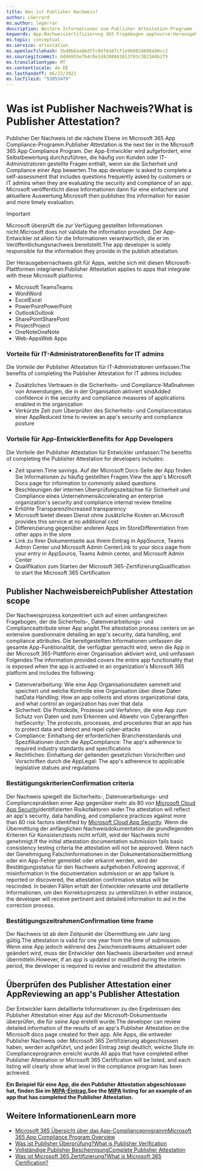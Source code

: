 ```yaml
---
title: Was ist Publisher Nachweis?
author: LGerrard
ms.author: legerrar
description: Weitere Informationen zum Publisher Attestation-Programm
keywords: App-Nachweiszertifizierung 365 Fragebogen appSource-Herausgeber
ms.topic: conceptual
ms.service: attestation
ms.openlocfilehash: 5b49b6aa06dffc0df6a87cf1e9b0824806a90cc2
ms.sourcegitcommit: 0d46955e7b4c0e1d4208843813793c382344b2f5
ms.translationtype: MT
ms.contentlocale: de-DE
ms.lasthandoff: 06/22/2021
ms.locfileid: "53053479"
---
```

# <a name="what-is-publisher-attestation"></a><span data-ttu-id="4359e-104">Was ist Publisher Nachweis?</span><span class="sxs-lookup"><span data-stu-id="4359e-104">What is Publisher Attestation?</span></span>

<span data-ttu-id="4359e-105">Publisher Der Nachweis ist die nächste Ebene im Microsoft 365 App Compliance-Programm.</span><span class="sxs-lookup"><span data-stu-id="4359e-105">Publisher Attestation is the next tier in the Microsoft 365 App Compliance Program.</span></span> <span data-ttu-id="4359e-106">Der App-Entwickler wird aufgefordert, eine Selbstbewertung durchzuführen, die häufig von Kunden oder IT-Administratoren gestellte Fragen enthält, wenn sie die Sicherheit und Compliance einer App bewerten.</span><span class="sxs-lookup"><span data-stu-id="4359e-106">The app developer is asked to complete a self-assessment that includes questions frequently asked by customers or IT admins when they are evaluating the security and compliance of an app.</span></span> <span data-ttu-id="4359e-107">Microsoft veröffentlicht diese Informationen dann für eine einfachere und aktuellere Auswertung.</span><span class="sxs-lookup"><span data-stu-id="4359e-107">Microsoft then publishes this information for easier and more timely evaluation.</span></span>

> [!IMPORTANT]
> <span data-ttu-id="4359e-108">Microsoft überprüft die zur Verfügung gestellten Informationen nicht.</span><span class="sxs-lookup"><span data-stu-id="4359e-108">Microsoft does not validate the information provided.</span></span> <span data-ttu-id="4359e-109">Der App-Entwickler ist allein für die Informationen verantwortlich, die er im Veröffentlichungsnachweis bereitstellt.</span><span class="sxs-lookup"><span data-stu-id="4359e-109">The app developer is solely responsible for the information they provide in the publish attestation.</span></span> 

<span data-ttu-id="4359e-110">Der Herausgebernachweis gilt für Apps, welche sich mit diesen Microsoft-Plattformen integrieren:</span><span class="sxs-lookup"><span data-stu-id="4359e-110">Publisher Attestation applies to apps that integrate with these Microsoft platforms:</span></span>
- <span data-ttu-id="4359e-111">Microsoft Teams</span><span class="sxs-lookup"><span data-stu-id="4359e-111">Teams</span></span>
- <span data-ttu-id="4359e-112">Word</span><span class="sxs-lookup"><span data-stu-id="4359e-112">Word</span></span>
- <span data-ttu-id="4359e-113">Excel</span><span class="sxs-lookup"><span data-stu-id="4359e-113">Excel</span></span>
- <span data-ttu-id="4359e-114">PowerPoint</span><span class="sxs-lookup"><span data-stu-id="4359e-114">PowerPoint</span></span> 
- <span data-ttu-id="4359e-115">Outlook</span><span class="sxs-lookup"><span data-stu-id="4359e-115">Outlook</span></span>
- <span data-ttu-id="4359e-116">SharePoint</span><span class="sxs-lookup"><span data-stu-id="4359e-116">SharePoint</span></span>
- <span data-ttu-id="4359e-117">Project</span><span class="sxs-lookup"><span data-stu-id="4359e-117">Project</span></span>
- <span data-ttu-id="4359e-118">OneNote</span><span class="sxs-lookup"><span data-stu-id="4359e-118">OneNote</span></span>
- <span data-ttu-id="4359e-119">Web-Apps</span><span class="sxs-lookup"><span data-stu-id="4359e-119">Web Apps</span></span>

### <a name="benefits-for-it-admins"></a><span data-ttu-id="4359e-120">Vorteile für IT-Administratoren</span><span class="sxs-lookup"><span data-stu-id="4359e-120">Benefits for IT admins</span></span>
<span data-ttu-id="4359e-121">Die Vorteile der Publisher Attestation für IT-Administratoren umfassen:</span><span class="sxs-lookup"><span data-stu-id="4359e-121">The benefits of completing the Publisher Attestation for IT admins includes:</span></span>
-   <span data-ttu-id="4359e-122">Zusätzliches Vertrauen in die Sicherheits- und Compliance-Maßnahmen von Anwendungen, die in der Organisation aktiviert sind</span><span class="sxs-lookup"><span data-stu-id="4359e-122">Added confidence in the security and compliance measures of applications enabled in the organization</span></span>
-   <span data-ttu-id="4359e-123">Verkürzte Zeit zum Überprüfen des Sicherheits- und Compliancestatus einer App</span><span class="sxs-lookup"><span data-stu-id="4359e-123">Reduced time to review an app's security and compliance posture</span></span>

### <a name="benefits-for-app-developers"></a><span data-ttu-id="4359e-124">Vorteile für App-Entwickler</span><span class="sxs-lookup"><span data-stu-id="4359e-124">Benefits for App Developers</span></span> 
<span data-ttu-id="4359e-125">Die Vorteile der Publisher Attestation für Entwickler umfassen:</span><span class="sxs-lookup"><span data-stu-id="4359e-125">The benefits of completing the Publisher Attestation for developers includes:</span></span> 
-   <span data-ttu-id="4359e-126">Zeit sparen.</span><span class="sxs-lookup"><span data-stu-id="4359e-126">Time savings.</span></span> <span data-ttu-id="4359e-127">Auf der Microsoft Docs-Seite der App finden Sie Informationen zu häufig gestellten Fragen.</span><span class="sxs-lookup"><span data-stu-id="4359e-127">View the app's Microsoft Docs page for information to commonly asked questions</span></span>
-   <span data-ttu-id="4359e-128">Beschleunigen der internen Überprüfungszeitachse für Sicherheit und Compliance eines Unternehmens</span><span class="sxs-lookup"><span data-stu-id="4359e-128">Accelerating an enterprise organization's security and compliance internal review timeline</span></span>
-   <span data-ttu-id="4359e-129">Erhöhte Transparenz</span><span class="sxs-lookup"><span data-stu-id="4359e-129">Increased transparency</span></span>
- <span data-ttu-id="4359e-130">Microsoft bietet diesen Dienst ohne zusätzliche Kosten an.</span><span class="sxs-lookup"><span data-stu-id="4359e-130">Microsoft provides this service at no additional cost</span></span>
-   <span data-ttu-id="4359e-131">Differenzierung gegenüber anderen Apps im Store</span><span class="sxs-lookup"><span data-stu-id="4359e-131">Differentiation from other apps in the store</span></span>
-   <span data-ttu-id="4359e-132">Link zu Ihrer Dokumentseite aus Ihrem Eintrag in AppSource, Teams Admin Center und Microsoft Admin Center</span><span class="sxs-lookup"><span data-stu-id="4359e-132">Link to your docs page from your entry in AppSource, Teams Admin center, and Microsoft Admin Center</span></span>
-   <span data-ttu-id="4359e-133">Qualifikation zum Starten der Microsoft 365-Zertifizierung</span><span class="sxs-lookup"><span data-stu-id="4359e-133">Qualification to start the Microsoft 365 Certification</span></span>


## <a name="publisher-attestation-scope"></a><span data-ttu-id="4359e-134">Publisher Nachweisbereich</span><span class="sxs-lookup"><span data-stu-id="4359e-134">Publisher Attestation scope</span></span>

<span data-ttu-id="4359e-135">Der Nachweisprozess konzentriert sich auf einen umfangreichen Fragebogen, der die Sicherheits-, Datenverarbeitungs- und Complianceattribute einer App angibt.</span><span class="sxs-lookup"><span data-stu-id="4359e-135">The attestation process centers on an extensive questionnaire detailing an app's security, data handling, and compliance attributes.</span></span> <span data-ttu-id="4359e-136">Die bereitgestellten Informationen umfassen die gesamte App-Funktionalität, die verfügbar gemacht wird, wenn die App in der Microsoft 365-Plattform einer Organisation aktiviert wird, und umfassen Folgendes:</span><span class="sxs-lookup"><span data-stu-id="4359e-136">The information provided covers the entire app functionality that is exposed when the app is activated in an organization's Microsoft 365 platform and includes the following:</span></span>

- <span data-ttu-id="4359e-137">Datenverarbeitung: Wie eine App Organisationsdaten sammelt und speichert und welche Kontrolle eine Organisation über diese Daten hat</span><span class="sxs-lookup"><span data-stu-id="4359e-137">Data Handling: How an app collects and stores organizational data, and what control an organization has over that data</span></span>
- <span data-ttu-id="4359e-138">Sicherheit: Die Protokolle, Prozesse und Verfahren, die eine App zum Schutz von Daten und zum Erkennen und Abwehr von Cyberangriffen hat</span><span class="sxs-lookup"><span data-stu-id="4359e-138">Security: The protocols, processes, and procedures that an app has to protect data and detect and repel cyber-attacks</span></span>
- <span data-ttu-id="4359e-139">Compliance: Einhaltung der erforderlichen Branchenstandards und Spezifikationen durch die App</span><span class="sxs-lookup"><span data-stu-id="4359e-139">Compliance: The app's adherence to required industry standards and specifications</span></span>
- <span data-ttu-id="4359e-140">Rechtliches: Einhaltung der geltenden gesetzlichen Vorschriften und Vorschriften durch die App</span><span class="sxs-lookup"><span data-stu-id="4359e-140">Legal: The app's adherence to applicable legislative statues and regulations</span></span>

### <a name="confirmation-criteria"></a><span data-ttu-id="4359e-141">Bestätigungskriterien</span><span class="sxs-lookup"><span data-stu-id="4359e-141">Confirmation criteria</span></span>

<span data-ttu-id="4359e-142">Der Nachweis spiegelt die Sicherheits-, Datenverarbeitungs- und Compliancepraktiken einer App gegenüber mehr als 80 von [Microsoft Cloud App Security](https://www.microsoft.com/microsoft-365/enterprise-mobility-security/cloud-app-security)identifizierten Risikofaktoren wider.</span><span class="sxs-lookup"><span data-stu-id="4359e-142">The attestation will reflect an app's security, data handling, and compliance practices against more than 80 risk factors identified by [Microsoft Cloud App Security](https://www.microsoft.com/microsoft-365/enterprise-mobility-security/cloud-app-security).</span></span> <span data-ttu-id="4359e-143">Wenn die Übermittlung der anfänglichen Nachweisdokumentation die grundlegenden Kriterien für Konsistenztests nicht erfüllt, wird der Nachweis nicht genehmigt.</span><span class="sxs-lookup"><span data-stu-id="4359e-143">If the initial attestation documentation submission fails basic consistency testing criteria the attestation will not be approved.</span></span> <span data-ttu-id="4359e-144">Wenn nach der Genehmigung Falschinformationen in der Dokumentationsübermittlung oder ein App-Fehler gemeldet oder erkannt werden, wird der Bestätigungsstatus für den Nachweis aufgehoben.</span><span class="sxs-lookup"><span data-stu-id="4359e-144">Following approval, if misinformation in the documentation submission or an app failure is reported or discovered, the attestation confirmation status will be rescinded.</span></span> <span data-ttu-id="4359e-145">In beiden Fällen erhält der Entwickler relevante und detaillierte Informationen, um den Korrekturprozess zu unterstützen.</span><span class="sxs-lookup"><span data-stu-id="4359e-145">In either instance, the developer will receive pertinent and detailed information to aid in the correction process.</span></span>

### <a name="confirmation-time-frame"></a><span data-ttu-id="4359e-146">Bestätigungszeitrahmen</span><span class="sxs-lookup"><span data-stu-id="4359e-146">Confirmation time frame</span></span>

<span data-ttu-id="4359e-147">Der Nachweis ist ab dem Zeitpunkt der Übermittlung ein Jahr lang gültig.</span><span class="sxs-lookup"><span data-stu-id="4359e-147">The attestation is valid for one year from the time of submission.</span></span> <span data-ttu-id="4359e-148">Wenn eine App jedoch während des Zwischenzeitraums aktualisiert oder geändert wird, muss der Entwickler den Nachweis überarbeiten und erneut übermitteln.</span><span class="sxs-lookup"><span data-stu-id="4359e-148">However, if an app is updated or modified during the interim period, the developer is required to revise and resubmit the attestation</span></span>

## <a name="reviewing-an-apps-publisher-attestation"></a><span data-ttu-id="4359e-149">Überprüfen des Publisher Attestation einer App</span><span class="sxs-lookup"><span data-stu-id="4359e-149">Reviewing an app's Publisher Attestation</span></span>

<span data-ttu-id="4359e-150">Der Entwickler kann detaillierte Informationen zu den Ergebnissen des Publisher Attestation einer App auf der Microsoft-Dokumentseite überprüfen, die für seine App erstellt wurde.</span><span class="sxs-lookup"><span data-stu-id="4359e-150">The developer can review detailed information of the results of an app's Publisher Attestation on the Microsoft docs page created for their app.</span></span> <span data-ttu-id="4359e-151">Alle Apps, die entweder Publisher Nachweis oder Microsoft 365 Zertifizierung abgeschlossen haben, werden aufgeführt, und jeder Eintrag zeigt deutlich, welche Stufe im Complianceprogramm erreicht wurde.</span><span class="sxs-lookup"><span data-stu-id="4359e-151">All apps that have completed either Publisher Attestation or Microsoft 365 Certification will be listed, and each listing will clearly show what level in the compliance program has been achieved.</span></span>

<span data-ttu-id="4359e-152">**Ein Beispiel für eine App, die den Publisher Attestation abgeschlossen hat, finden Sie im [MIPA-Eintrag.](https://docs.microsoft.com/microsoft-365-app-certification/teams/iglobe-mipa-your-personal-assistant?pivots=mcas)**</span><span class="sxs-lookup"><span data-stu-id="4359e-152">**See the [MIPA](https://docs.microsoft.com/microsoft-365-app-certification/teams/iglobe-mipa-your-personal-assistant?pivots=mcas) listing for an example of an app that has completed the Publisher Attestation.**</span></span> 

## <a name="learn-more"></a><span data-ttu-id="4359e-153">Weitere Informationen</span><span class="sxs-lookup"><span data-stu-id="4359e-153">Learn more</span></span>

* [<span data-ttu-id="4359e-154">Microsoft 365 Übersicht über das App-Complianceprogramm</span><span class="sxs-lookup"><span data-stu-id="4359e-154">Microsoft 365 App Compliance Program Overview</span></span>](~/overview.md)
* [<span data-ttu-id="4359e-155">Was ist Publisher Überprüfung?</span><span class="sxs-lookup"><span data-stu-id="4359e-155">What is Publisher Verification</span></span>](https://docs.microsoft.com/azure/active-directory/develop/publisher-verification-overview)
* [<span data-ttu-id="4359e-156">Vollständige Publisher Bescheinigung</span><span class="sxs-lookup"><span data-stu-id="4359e-156">Complete Publisher Attestation</span></span>](~/docs/attestation.md)  
* [<span data-ttu-id="4359e-157">Was ist Microsoft 365 Zertifizierung?</span><span class="sxs-lookup"><span data-stu-id="4359e-157">What is Microsoft 365 Certification? </span></span>](~/docs/enterprise-app-certification-guide.md)
